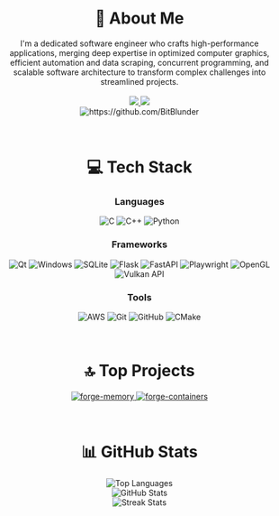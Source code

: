 <h1 align="center">💫 About Me</h1>
	<p align="center">
		I'm a dedicated software engineer who crafts high-performance applications, merging deep expertise in optimized computer graphics, efficient automation and data scraping, concurrent programming, and scalable software architecture to transform complex challenges into streamlined projects.
		<br> <br>
			<a href="mailto:=karimhishamsaad@gmail.com">
			<img src="https://img.shields.io/badge/Email-D14836?logo=gmail&logoColor=white"/>
		</a>
		<a href="https://linkedin.com/in/karimhishamsaad">
			<img src="https://img.shields.io/badge/LinkedIn-%230077B5.svg?logo=linkedin&logoColor=white"/>
		</a>
		<br>
		<img src="https://komarev.com/ghpvc/?username=BitBlunder" alt="https://github.com/BitBlunder"/>
	</p>

<br>

<h1 align="center">💻 Tech Stack</h1>
	<h3 align="center">Languages</h3>
		<p align="center">
			<img src="https://img.shields.io/badge/c-%2300599C.svg?style=for-the-badge&logo=c&logoColor=white" alt="C">
			<img src="https://img.shields.io/badge/c++-%2300599C.svg?style=for-the-badge&logo=c%2B%2B&logoColor=white" alt="C++">
			<img src="https://img.shields.io/badge/python-3670A0?style=for-the-badge&logo=python&logoColor=ffdd54" alt="Python">
		</p>
	<h3 align="center">Frameworks</h3>
		<p align="center">
			<img src="https://img.shields.io/badge/Qt-%23217346.svg?style=for-the-badge&logo=Qt&logoColor=white" alt="Qt">
			<img src="https://img.shields.io/badge/Windows-0078D6?style=for-the-badge&logo=windows&logoColor=white" alt="Windows">
			<img src="https://img.shields.io/badge/sqlite-%2307405e.svg?style=for-the-badge&logo=sqlite&logoColor=white" alt="SQLite">
			<img src="https://img.shields.io/badge/flask-%23000.svg?style=for-the-badge&logo=flask&logoColor=white" alt="Flask">
			<img src="https://img.shields.io/badge/FastAPI-005571?style=for-the-badge&logo=fastapi" alt="FastAPI">
			<img src="https://img.shields.io/badge/-playwright-%232EAD33?style=for-the-badge&logo=playwright&logoColor=white" alt="Playwright">
			<img src="https://img.shields.io/badge/OpenGL-%23FFFFFF.svg?style=for-the-badge&logo=opengl" alt="OpenGL">
			<img src="https://img.shields.io/badge/Vulkan-AC162C.svg?style=for-the-badge&logo=vulkan&logoColor=white&logoSize=auto" alt="Vulkan API">
		</p>
	<h3 align="center">Tools</h3>
		<p align="center">
			<img src="https://img.shields.io/badge/AWS-%23FF9900.svg?style=for-the-badge&logo=amazon-aws&logoColor=white" alt="AWS">
			<img src="https://img.shields.io/badge/git-%23F05033.svg?style=for-the-badge&logo=git&logoColor=white" alt="Git">
			<img src="https://img.shields.io/badge/github-%23121011.svg?style=for-the-badge&logo=github&logoColor=white" alt="GitHub">
			<img src="https://img.shields.io/badge/CMake-%23008FBA.svg?style=for-the-badge&logo=cmake&logoColor=white" alt="CMake">
		</p>

<br>

<h1 align="center">🔝 Top Projects</h1>
<p align="center">
	<a href="https://github.com/BitBlunder/forge-memory">
		<img src="https://github-readme-stats.vercel.app/api/pin/?username=BitBlunder&repo=forge-memory" alt="forge-memory">
	</a>
	<a href="https://github.com/BitBlunder/forge-containers">
		<img src="https://github-readme-stats.vercel.app/api/pin/?username=BitBlunder&repo=forge-containers" alt="forge-containers">
	</a>
</p>

<br>

<h1 align="center">📊 GitHub Stats</h1>
	<div style="text-align: center;">
		<div align="center">
			<img src="https://github-readme-stats.vercel.app/api/top-langs/?username=BitBlunder&theme=dark&hide_border=false&include_all_commits=true&count_private=true&layout=compact" alt="Top Languages">
		</div>
		<div align="center">
			<img src="https://github-readme-stats.vercel.app/api?username=BitBlunder&theme=dark&hide_border=false&include_all_commits=true&count_private=true" alt="GitHub Stats">
		</div>
		<div align="center">
			<img src="https://nirzak-streak-stats.vercel.app/?user=BitBlunder&theme=dark&hide_border=false" alt="Streak Stats">
		</div>
</div>
